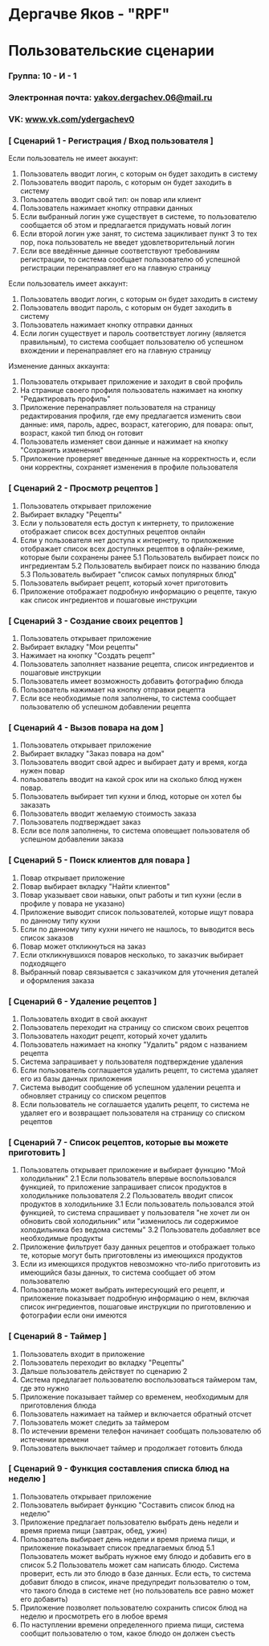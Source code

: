 # Дергачве Яков - "RPF"
# Пользовательские сценарии

### Группа: 10 - И - 1
### Электронная почта: yakov.dergachev.06@mail.ru
### VK: www.vk.com/ydergachev0

### [ Сценарий 1 - Регистрация / Вход пользователя ]

Если пользователь не имеет аккаунт:
1. Пользователь вводит логин, с которым он будет заходить в систему
2. Пользователь вводит пароль, с которым он будет заходить в систему
3. Пользователь вводит свой тип: он повар или клиент
3. Пользователь нажимает кнопку отправки данных
4. Если выбранный логин уже существует в системе, то пользователю сообщается об этом и предлагается придумать новый логин
5. Если второй логин уже занят, то система зацикливает пункт 3 то тех пор, пока пользователь не введет удовлетворительный логин
6. Если все введённые данные соответствуют требованиям регистрации, то система сообщает пользователю об успешной регистрации перенаправляет его на главную страницу

Если пользователь имеет аккаунт:
1. Пользователь вводит логин, с которым он будет заходить в систему
2. Пользователь вводит пароль, с которым он будет заходить в систему
3. Пользователь нажимает кнопку отправки данных
4. Если логин существует и пароль соответствует логину (является правильным), то система сообщает пользователю об успешном вхождении и перенаправляет его на главную страницу

Изменение данных аккаунта:
1. Пользователь открывает приложение и заходит в свой профиль
2. На странице своего профиля пользователь нажимает на кнопку "Редактировать профиль"
3. Приложение перенаправляет пользователя на страницу редактирования профиля, где ему предлагается изменить свои данные: имя, пароль, адрес, возраст, категорию, для повара: опыт, возраст, какой тип блюд он готовит
4. Пользователь изменяет свои данные и нажимает на кнопку "Сохранить изменения"
5. Приложение проверяет введенные данные на корректность и, если они корректны, сохраняет изменения в профиле пользователя

### [ Сценарий 2 - Просмотр рецептов ]

1. Пользователь открывает приложение
2. Выбирает вкладку "Рецепты"
3. Если у пользователя есть доступ к интернету, то приложение отображает список всех доступных рецептов онлайн
4. Если у пользователя нет доступа к интернету, то приложение отображает список всех доступных рецептов в офлайн-режиме, которые были сохранены ранее
5.1 Пользователь выбирает поиск по ингредиентам
5.2 Пользователь выбирает поиск по названию блюда
5.3 Пользователь выбирает "список самых популярных блюд"
6. Пользователь выбирает рецепт, который хочет приготовить
7. Приложение отображает подробную информацию о рецепте, такую как список ингредиентов и пошаговые инструкции

### [ Сценарий 3 - Создание своих рецептов ]

1. Пользователь открывает приложение
2. Выбирает вкладку "Мои рецепты"
3. Нажимает на кнопку "Создать рецепт"
4. Пользователь заполняет название рецепта, список ингредиентов и пошаговые инструкции
5. Пользователь имеет возможность добавить фотографию блюда
6. Пользователь нажимает на кнопку отправки рецепта
7. Если все необходимые поля заполнены, то система сообщает пользователю об успешном добавлении рецепта

### [ Сценарий 4 - Вызов повара на дом ]

1. Пользователь открывает приложение
2. Выбирает вкладку "Заказ повара на дом"
3. Пользователь вводит свой адрес и выбирает дату и время, когда нужен повар
4. пользователь вводит на какой срок или на сколько блюд нужен повар.
5. Пользователь выбирает тип кухни и блюд, которые он хотел бы заказать
6. Пользователь вводит желаемую стоимость заказа
7. Пользователь подтверждает заказ
8. Если все поля заполнены, то система оповещает пользователя об успешном добавлении заказа

### [ Сценарий 5 - Поиск клиентов для повара ]

1. Повар открывает приложение
2. Повар выбирает вкладку "Найти клиентов"
3. Повар указывает свои навыки, опыт работы и тип кухни (если в профиле у повара не указано)
4. Приложение выводит список пользователей, которые ищут повара по данному типу кухни
5. Если по данному типу кухни ничего не нашлось, то выводится весь список заказов
6. Повар может откликнуться на заказ
7. Если откликнувшихся поваров несколько, то заказчик выбирает подходящего
8. Выбранный повар связывается с заказчиком для уточнения деталей и оформления заказа

### [ Сценарий 6 - Удаление рецептов ]

1. Пользователь входит в свой аккаунт
2. Пользователь переходит на страницу со списком своих рецептов
3. Пользователь находит рецепт, который хочет удалить
4. Пользователь нажимает на кнопку "Удалить" рядом с названием рецепта
5. Система запрашивает у пользователя подтверждение удаления
6. Если пользователь соглашается удалить рецепт, то система удаляет его из базы данных приложения
7. Система выводит сообщение об успешном удалении рецепта и обновляет страницу со списком рецептов
8. Если пользователь не соглашается удалить рецепт, то система не удаляет его и возвращает пользователя на страницу со списком рецептов

### [ Сценарий 7 - Список рецептов, которые вы можете приготовить ]

1. Пользователь открывает приложение и выбирает функцию "Мой холодильник"
2.1 Если пользователь впервые воспользовался функцией, то приложение запрашивает список продуктов в холодильнике пользователя
2.2 Пользователь вводит список продуктов в холодильнике
3.1 Если пользователь пользовался этой функцией, то система спрашивает у пользователя "не хочет ли он обновить свой холодильник" или "изменилось ли содержимое холодильника без ведома системы"
3.2 Пользователь добавляет все необходимые продукты
4. Приложение фильтрует базу данных рецептов и отображает только те, которые могут быть приготовлены из имеющихся продуктов
5. Если из имеющихся продуктов невозможно что-либо приготовить из имеющийся базы данных, то система сообщает об этом пользователю
6. Пользователь может выбрать интересующий его рецепт, и приложение показывает подробную информацию о нем, включая список ингредиентов, пошаговые инструкции по приготовлению и фотографии если они имеются

### [ Сценарий 8 - Таймер ]

1. Пользователь входит в приложение
2. Пользователь переходит во вкладку "Рецепты"
3. Дальше пользователь действует по сценарию 2
4. Система предлагает пользователю воспользоваться таймером там, где это нужно
5. Приложение показывает таймер со временем, необходимым для приготовления блюда
6. Пользователь нажимает на таймер и включается обратный отсчет
7. Пользователь может следить за таймером
8. По истечении времени телефон начинает сообщать пользователю об истечении времени
9. Пользователь выключает таймер и продолжает готовить блюда

### [ Сценарий 9 - Функция составления списка блюд на неделю ]

1. Пользователь открывает приложение
2. Пользователь выбирает функцию "Составить список блюд на неделю"
3. Приложение предлагает пользователю выбрать день недели и время приема пищи (завтрак, обед, ужин)
4. Пользователь выбирает день недели и время приема пищи, и приложение показывает список предлагаемых блюд
5.1 Пользователь может выбрать нужное ему блюдо и добавить его в список
5.2 Пользователь может сам написать блюдо. Система проверит, есть ли это блюдо в базе данных. Если есть, то система добавит блюдо в список, иначе предупредит пользователю о том, что такого блюда в системе нет (но пользователь все равно может его добавить)
6. Приложение позволяет пользователю сохранить список блюд на неделю и просмотреть его в любое время
7. По наступлении времени определенного приема пищи, система сообщит пользователю о том, какое блюдо он должен съесть
